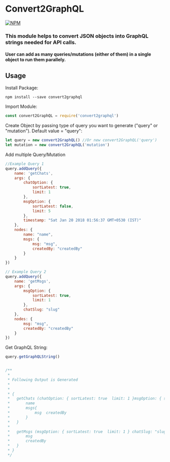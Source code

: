 # Convert2GraphQL

[![NPM](https://nodei.co/npm/convert2graphql.png)](https://nodei.co/npm/convert2graphql/)

### This module helps to convert JSON objects into GraphQL strings needed for API calls.

#### User can add as many queries/mutations (either of them) in a single object to run them parallely.

## Usage

Install Package: 
```
npm install --save convert2graphql
```

Import Module:
```js
const convert2GraphQL = require('convert2graphql')
```

Create Object by passing type of query you want to generate ("query" or "mutation"). Default value = "query": 
```js
let query = new convert2GraphQL() //Or new convert2GraphQL('query')
let mutation = new convert2GraphQL('mutation') 
```

Add multiple Query/Mutation
```js
//Example Query 1
query.addQuery({
    name: 'getChats',
    args: {
        chatOption: {
            sortLatest: true,
            limit: 1
        },
        msgOption: {
            sortLatest: false,
            limit: 5
        },
        timestamp: "Sat Jan 20 2018 01:56:37 GMT+0530 (IST)"
    },
    nodes: {
        name: "name",
        msgs: {
            msg: "msg",
            createdBy: "createdBy"
        }
    }
})

// Example Query 2
query.addQuery({
    name: 'getMsgs',
    args: {
        msgOption: {
            sortLatest: true,
            limit: 1
        },
        chatSlug: "slug"
    },
    nodes: {
        msg: "msg",
        createdBy: "createdBy"
    }
})
```

Get GraphQL String:

```js
query.getGraphQLString()


/**
 * 
 * Following Output is Generated
 * 
 * 
 * {
 *   getChats (chatOption: { sortLatest: true  limit: 1 }msgOption: { sortLatest: false  limit: 5 } timestamp: "Sat Jan 20 2018 01:56:37 GMT+0530 (IST)" ) {
 *       name
 *       msgs{
 *           msg  createdBy
 *       }
 *   }
 *   
 *   getMsgs (msgOption: { sortLatest: true  limit: 1 } chatSlug: "slug" ) {
 *       msg 
 *       createdBy
 *   }
 * } 
 */
```